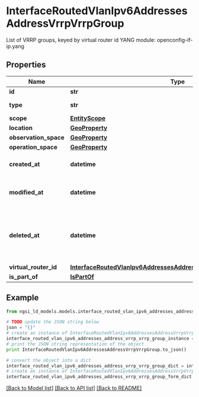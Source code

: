 # InterfaceRoutedVlanIpv6AddressesAddressVrrpVrrpGroup

List of VRRP groups, keyed by virtual router id  YANG module: openconfig-if-ip.yang 

## Properties

Name | Type | Description | Notes
------------ | ------------- | ------------- | -------------
**id** | **str** | Entity id.  | [optional] 
**type** | **str** | NGSI-LD Entity identifier. It has to be InterfaceRoutedVlanIpv6AddressesAddressVrrpVrrpGroup. | [default to 'InterfaceRoutedVlanIpv6AddressesAddressVrrpVrrpGroup']
**scope** | [**EntityScope**](EntityScope.md) |  | [optional] 
**location** | [**GeoProperty**](GeoProperty.md) |  | [optional] 
**observation_space** | [**GeoProperty**](GeoProperty.md) |  | [optional] 
**operation_space** | [**GeoProperty**](GeoProperty.md) |  | [optional] 
**created_at** | **datetime** | Is defined as the temporal Property at which the Entity, Property or Relationship was entered into an NGSI-LD system.  | [optional] [readonly] 
**modified_at** | **datetime** | Is defined as the temporal Property at which the Entity, Property or Relationship was last modified in an NGSI-LD system, e.g. in order to correct a previously entered incorrect value.  | [optional] [readonly] 
**deleted_at** | **datetime** | Is defined as the temporal Property at which the Entity, Property or Relationship was deleted from an NGSI-LD system.  Entity deletion timestamp. See clause 4.8 It is only used in notifications reporting deletions and in the Temporal Representation of Entities (clause 4.5.6), Properties (clause 4.5.7), Relationships (clause 4.5.8) and LanguageProperties (clause 5.2.32).  | [optional] [readonly] 
**virtual_router_id** | [**InterfaceRoutedVlanIpv6AddressesAddressVrrpVrrpGroupVirtualRouterId**](InterfaceRoutedVlanIpv6AddressesAddressVrrpVrrpGroupVirtualRouterId.md) |  | [optional] 
**is_part_of** | [**IsPartOf**](IsPartOf.md) |  | 

## Example

```python
from ngsi_ld_models.models.interface_routed_vlan_ipv6_addresses_address_vrrp_vrrp_group import InterfaceRoutedVlanIpv6AddressesAddressVrrpVrrpGroup

# TODO update the JSON string below
json = "{}"
# create an instance of InterfaceRoutedVlanIpv6AddressesAddressVrrpVrrpGroup from a JSON string
interface_routed_vlan_ipv6_addresses_address_vrrp_vrrp_group_instance = InterfaceRoutedVlanIpv6AddressesAddressVrrpVrrpGroup.from_json(json)
# print the JSON string representation of the object
print InterfaceRoutedVlanIpv6AddressesAddressVrrpVrrpGroup.to_json()

# convert the object into a dict
interface_routed_vlan_ipv6_addresses_address_vrrp_vrrp_group_dict = interface_routed_vlan_ipv6_addresses_address_vrrp_vrrp_group_instance.to_dict()
# create an instance of InterfaceRoutedVlanIpv6AddressesAddressVrrpVrrpGroup from a dict
interface_routed_vlan_ipv6_addresses_address_vrrp_vrrp_group_form_dict = interface_routed_vlan_ipv6_addresses_address_vrrp_vrrp_group.from_dict(interface_routed_vlan_ipv6_addresses_address_vrrp_vrrp_group_dict)
```
[[Back to Model list]](../README.md#documentation-for-models) [[Back to API list]](../README.md#documentation-for-api-endpoints) [[Back to README]](../README.md)


